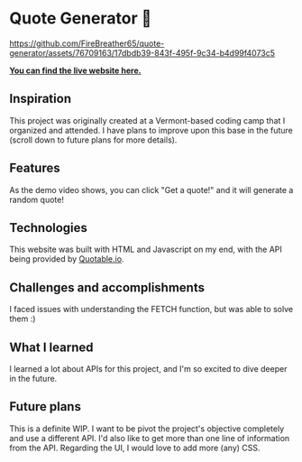 # Quote Generator 💬

https://github.com/FireBreather65/quote-generator/assets/76709163/17dbdb39-843f-495f-9c34-b4d99f4073c5

**[You can find the live website here.](#)** <!-- add after initializing -->

## Inspiration
This project was originally created at a Vermont-based coding camp that I organized and attended. I have plans to improve upon this base in the future (scroll down to future plans for more details).

## Features
As the demo video shows, you can click "Get a quote!" and it will generate a random quote!

## Technologies
This website was built with HTML and Javascript on my end, with the API being provided by [Quotable.io](https://api.quotable.io/random).

## Challenges and accomplishments
I faced issues with understanding the FETCH function, but was able to solve them :)

## What I learned
I learned a lot about APIs for this project, and I'm so excited to dive deeper in the future.

## Future plans
This is a definite WIP. I want to be pivot the project's objective completely and use a different API. I'd also like to get more than one line of information from the API. Regarding the UI, I would love to add more (any) CSS.
